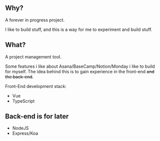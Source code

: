 ## Why?

A forever in progress project.

I like to build stuff, and this is a way for me to experiment and build stuff.

## What?

A project management tool. 

Some features i like about Asana/BaseCamp/Notion/Monday i like to build for myself. The idea behind this is to gain experience in the front-end ~~and the back-end~~.

Front-End development stack:

- Vue
- TypeScript

## Back-end is for later

- NodeJS
- Express/Koa
